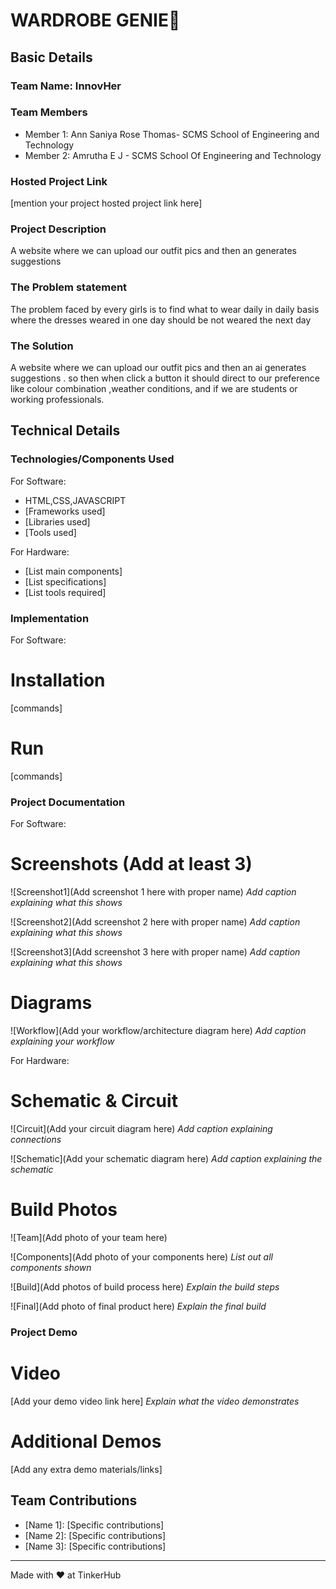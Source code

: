 # WARDROBE GENIE🎯


## Basic Details
### Team Name: InnovHer


### Team Members
- Member 1: Ann Saniya Rose Thomas- SCMS School of Engineering and Technology
- Member 2: Amrutha E J - SCMS School Of Engineering and Technology

### Hosted Project Link
[mention your project hosted project link here]

### Project Description
 A website where we can upload our outfit pics and then an generates suggestions 

### The Problem statement
The problem faced by every girls is to find what to wear daily in daily basis where the dresses weared in one day should be not weared the next day

### The Solution
 A website where we can upload our outfit pics and then an ai generates suggestions .  so then when click a button it should direct to our preference like colour combination ,weather conditions, and if we are students or working professionals.

## Technical Details
### Technologies/Components Used
For Software:
- HTML,CSS,JAVASCRIPT
- [Frameworks used]
- [Libraries used]
- [Tools used]

For Hardware:
- [List main components]
- [List specifications]
- [List tools required]

### Implementation
For Software:
# Installation
[commands]

# Run
[commands]

### Project Documentation
For Software:

# Screenshots (Add at least 3)
![Screenshot1](Add screenshot 1 here with proper name)
*Add caption explaining what this shows*

![Screenshot2](Add screenshot 2 here with proper name)
*Add caption explaining what this shows*

![Screenshot3](Add screenshot 3 here with proper name)
*Add caption explaining what this shows*

# Diagrams
![Workflow](Add your workflow/architecture diagram here)
*Add caption explaining your workflow*

For Hardware:

# Schematic & Circuit
![Circuit](Add your circuit diagram here)
*Add caption explaining connections*

![Schematic](Add your schematic diagram here)
*Add caption explaining the schematic*

# Build Photos
![Team](Add photo of your team here)


![Components](Add photo of your components here)
*List out all components shown*

![Build](Add photos of build process here)
*Explain the build steps*

![Final](Add photo of final product here)
*Explain the final build*

### Project Demo
# Video
[Add your demo video link here]
*Explain what the video demonstrates*

# Additional Demos
[Add any extra demo materials/links]

## Team Contributions
- [Name 1]: [Specific contributions]
- [Name 2]: [Specific contributions]
- [Name 3]: [Specific contributions]

---
Made with ❤️ at TinkerHub
